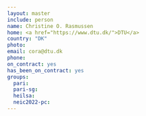 ```yaml
---
layout: master
include: person
name: Christine O. Rasmussen
home: <a href="https://www.dtu.dk/">DTU</a>
country: "DK"
photo: 
email: cora@dtu.dk
phone:
on_contract: yes
has_been_on_contract: yes
groups:
  pari:
  pari-sg:
  heilsa:
  neic2022-pc:
---
```

